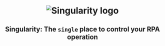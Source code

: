 <h1 align="center">
  
  <picture width="500">
    <img
      src="https://github.com/user-attachments/assets/363e9d7c-1038-497c-a4d5-b5b523646600"
      alt="Singularity logo"
    />
  </picture>
  
</h1>

<div align="center">
  
## Singularity: The `single` place to control your RPA operation

</div>

